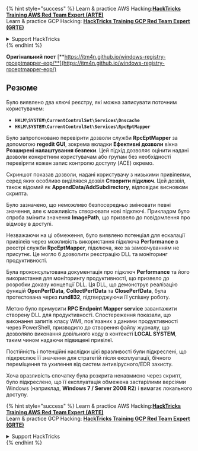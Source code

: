 {% hint style="success" %}
Learn & practice AWS Hacking:<img src="/.gitbook/assets/arte.png" alt="" data-size="line">[**HackTricks Training AWS Red Team Expert (ARTE)**](https://training.hacktricks.xyz/courses/arte)<img src="/.gitbook/assets/arte.png" alt="" data-size="line">\
Learn & practice GCP Hacking: <img src="/.gitbook/assets/grte.png" alt="" data-size="line">[**HackTricks Training GCP Red Team Expert (GRTE)**<img src="/.gitbook/assets/grte.png" alt="" data-size="line">](https://training.hacktricks.xyz/courses/grte)

<details>

<summary>Support HackTricks</summary>

* Check the [**subscription plans**](https://github.com/sponsors/carlospolop)!
* **Join the** 💬 [**Discord group**](https://discord.gg/hRep4RUj7f) or the [**telegram group**](https://t.me/peass) or **follow** us on **Twitter** 🐦 [**@hacktricks\_live**](https://twitter.com/hacktricks\_live)**.**
* **Share hacking tricks by submitting PRs to the** [**HackTricks**](https://github.com/carlospolop/hacktricks) and [**HackTricks Cloud**](https://github.com/carlospolop/hacktricks-cloud) github repos.

</details>
{% endhint %}


**Оригінальний пост** [**https://itm4n.github.io/windows-registry-rpceptmapper-eop/**](https://itm4n.github.io/windows-registry-rpceptmapper-eop/)

## Резюме

Було виявлено два ключі реєстру, які можна записувати поточним користувачем:

- **`HKLM\SYSTEM\CurrentControlSet\Services\Dnscache`**
- **`HKLM\SYSTEM\CurrentControlSet\Services\RpcEptMapper`**

Було запропоновано перевірити дозволи служби **RpcEptMapper** за допомогою **regedit GUI**, зокрема вкладки **Ефективні дозволи** вікна **Розширені налаштування безпеки**. Цей підхід дозволяє оцінити надані дозволи конкретним користувачам або групам без необхідності перевіряти кожен запис контролю доступу (ACE) окремо.

Скриншот показав дозволи, надані користувачу з низькими привілеями, серед яких особливо виділявся дозвіл **Створити підключ**. Цей дозвіл, також відомий як **AppendData/AddSubdirectory**, відповідає висновкам скрипта.

Було зазначено, що неможливо безпосередньо змінювати певні значення, але є можливість створювати нові підключі. Прикладом було спроба змінити значення **ImagePath**, що призвело до повідомлення про відмову в доступі.

Незважаючи на ці обмеження, було виявлено потенціал для ескалації привілеїв через можливість використання підключа **Performance** в реєстрі служби **RpcEptMapper**, підключа, яке за замовчуванням не присутнє. Це могло б дозволити реєстрацію DLL та моніторинг продуктивності.

Була проконсультована документація про підключ **Performance** та його використання для моніторингу продуктивності, що призвело до розробки доказу концепції DLL. Ця DLL, що демонструє реалізацію функцій **OpenPerfData**, **CollectPerfData** та **ClosePerfData**, була протестована через **rundll32**, підтверджуючи її успішну роботу.

Метою було примусити **RPC Endpoint Mapper service** завантажити створену DLL для продуктивності. Спостереження показали, що виконання запитів класу WMI, пов'язаних з даними продуктивності через PowerShell, призводило до створення файлу журналу, що дозволяло виконання довільного коду в контексті **LOCAL SYSTEM**, таким чином надаючи підвищені привілеї.

Постійність і потенційні наслідки цієї вразливості були підкреслені, що підкреслює її значення для стратегій після експлуатації, бічного переміщення та ухилення від систем антивірусного/EDR захисту.

Хоча вразливість спочатку була розкрита ненавмисно через скрипт, було підкреслено, що її експлуатація обмежена застарілими версіями Windows (наприклад, **Windows 7 / Server 2008 R2**) і вимагає локального доступу.

{% hint style="success" %}
Learn & practice AWS Hacking:<img src="/.gitbook/assets/arte.png" alt="" data-size="line">[**HackTricks Training AWS Red Team Expert (ARTE)**](https://training.hacktricks.xyz/courses/arte)<img src="/.gitbook/assets/arte.png" alt="" data-size="line">\
Learn & practice GCP Hacking: <img src="/.gitbook/assets/grte.png" alt="" data-size="line">[**HackTricks Training GCP Red Team Expert (GRTE)**<img src="/.gitbook/assets/grte.png" alt="" data-size="line">](https://training.hacktricks.xyz/courses/grte)

<details>

<summary>Support HackTricks</summary>

* Check the [**subscription plans**](https://github.com/sponsors/carlospolop)!
* **Join the** 💬 [**Discord group**](https://discord.gg/hRep4RUj7f) or the [**telegram group**](https://t.me/peass) or **follow** us on **Twitter** 🐦 [**@hacktricks\_live**](https://twitter.com/hacktricks\_live)**.**
* **Share hacking tricks by submitting PRs to the** [**HackTricks**](https://github.com/carlospolop/hacktricks) and [**HackTricks Cloud**](https://github.com/carlospolop/hacktricks-cloud) github repos.

</details>
{% endhint %}
